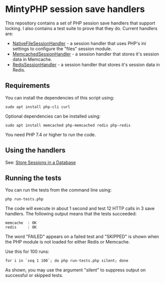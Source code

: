 # MintyPHP session save handlers

This repository contains a set of PHP session save handlers that support locking. I also contains a test suite to prove that they do. Current handlers are:

- [NativeFileSessionHandler](https://github.com/symfony/symfony/blob/6.2/src/Symfony/Component/HttpFoundation/Session/Storage/Handler/NativeFileSessionHandler.php) - a session handler that uses PHP's ini settings to configure the "files" session module.
- [MemcachedSessionHandler](https://github.com/symfony/symfony/blob/6.2/src/Symfony/Component/HttpFoundation/Session/Storage/Handler/MemcachedSessionHandler.php) - a session handler that stores it's session data in Memcache.
- [RedisSessionHandler](https://github.com/symfony/symfony/blob/6.2/src/Symfony/Component/HttpFoundation/Session/Storage/Handler/RedisSessionHandler.php) - a session handler that stores it's session data in Redis.

## Requirements

You can install the dependencies of this script using:

    sudo apt install php-cli curl

Optional dependencies can be installed using:

    sudo apt install memcached php-memcached redis php-redis

You need PHP 7.4 or higher to run the code.

## Using the handlers

See: [Store Sessions in a Database](https://symfony.com/doc/current/session/database.html)

## Running the tests

You can run the tests from the command line using:

    php run-tests.php

The code will execute in about 1 second and test 12 HTTP calls in 3 save handlers. The following output means that the tests succeeded:

    memcache  : OK
    redis     : OK

The word "FAILED" appears on a failed test and "SKIPPED" is shown when the PHP module is not loaded for either Redis or Memcache.

Use this for 100 runs:

    for i in `seq 1 100`; do php run-tests.php silent; done

As shown, you may use the argument "silent" to suppress output on successful or skipped tests.